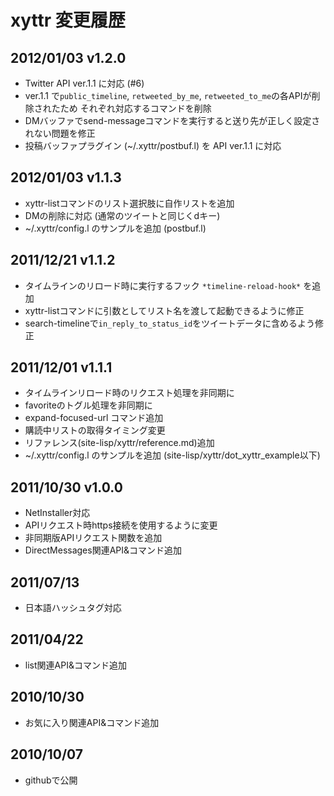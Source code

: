 # xyttr 変更履歴

## 2012/01/03  v1.2.0

* Twitter API ver.1.1 に対応 (#6)
* ver.1.1 で`public_timeline`, `retweeted_by_me`, `retweeted_to_me`の各APIが削除されたため
  それぞれ対応するコマンドを削除
* DMバッファでsend-messageコマンドを実行すると送り先が正しく設定されない問題を修正
* 投稿バッファプラグイン (~/.xyttr/postbuf.l) を API ver.1.1 に対応

## 2012/01/03  v1.1.3

* xyttr-listコマンドのリスト選択肢に自作リストを追加
* DMの削除に対応 (通常のツイートと同じくdキー)
* ~/.xyttr/config.l のサンプルを追加 (postbuf.l)


## 2011/12/21  v1.1.2

* タイムラインのリロード時に実行するフック `*timeline-reload-hook*` を追加
* xyttr-listコマンドに引数としてリスト名を渡して起動できるように修正
* search-timelineで`in_reply_to_status_id`をツイートデータに含めるよう修正


## 2011/12/01  v1.1.1

* タイムラインリロード時のリクエスト処理を非同期に
* favoriteのトグル処理を非同期に
* expand-focused-url コマンド追加
* 購読中リストの取得タイミング変更
* リファレンス(site-lisp/xyttr/reference.md)追加
* ~/.xyttr/config.l のサンプルを追加 (site-lisp/xyttr/dot_xyttr_example以下)


## 2011/10/30  v1.0.0

* NetInstaller対応
* APIリクエスト時https接続を使用するように変更
* 非同期版APIリクエスト関数を追加
* DirectMessages関連API&コマンド追加


## 2011/07/13

* 日本語ハッシュタグ対応


## 2011/04/22

* list関連API&コマンド追加


## 2010/10/30

* お気に入り関連API&コマンド追加


## 2010/10/07

* githubで公開
